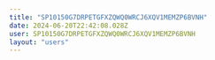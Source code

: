 ```yaml
---
title: "SP10150G7DRPETGFXZQWQ0WRCJ6XQV1MEMZP6BVNH"
date: 2024-06-20T22:42:08.028Z
user: SP10150G7DRPETGFXZQWQ0WRCJ6XQV1MEMZP6BVNH
layout: "users"
---
```

    